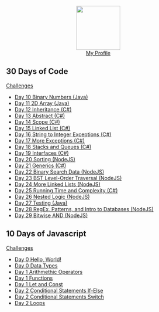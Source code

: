 <p align="center">
	<img height="120" src="https://hrcdn.net/hackerrank/assets/styleguide/logo_wordmark-13074b67abceb42ce8fd38bdeaac6926.svg">
	<br/>
	<a href="https://www.hackerrank.com/emma_colorado">My Profile</a>
</p>

## 30 Days of Code

[Challenges](https://www.hackerrank.com/domains/tutorials/30-days-of-code)

* [Day 10 Binary Numbers (Java)](https://github.com/bibiwatson/HackerRank-30DaysOfCode/tree/master/30%20Days%20of%20Code/java/Day%2010%20Binary%20Numbers)
* [Day 11 2D Array (Java) ](https://github.com/bibiwatson/HackerRank-30DaysOfCode/tree/master/30%20Days%20of%20Code/java/Day%2011%202D%20Array)
* [Day 12 Inheritance (C#)](https://github.com/bibiwatson/HackerRank-30DaysOfCode/tree/master/30%20Days%20of%20Code/C%23/Day%2012%20Inheritance)
* [Day 13 Abstract (C#)](https://github.com/bibiwatson/HackerRank-30DaysOfCode/tree/master/30%20Days%20of%20Code/C%23/Day%2013%20Abstract)
* [Day 14 Scope (C#)](https://github.com/bibiwatson/HackerRank-30DaysOfCode/tree/master/30%20Days%20of%20Code/C%23/Day%2014%20Scope)
* [Day 15 Linked List (C#)](https://github.com/bibiwatson/HackerRank-30DaysOfCode/tree/master/30%20Days%20of%20Code/C%23/Day%2015%20Linked%20List)
* [Day 16 String to Integer Exceptions (C#)](https://github.com/bibiwatson/HackerRank-30DaysOfCode/tree/master/30%20Days%20of%20Code/C%23/Day%2016%20String%20to%20Integer%20Exceptions)
* [Day 17 More Exceptions (C#)](https://github.com/bibiwatson/HackerRank-30DaysOfCode/tree/master/30%20Days%20of%20Code/C%23/Day%2017%20More%20Exceptions)
* [Day 18 Stacks and Queues (C#)](https://github.com/bibiwatson/HackerRank-30DaysOfCode/tree/master/30%20Days%20of%20Code/C%23/Day%2018%20Stacks%20And%20Queues)
* [Day 19 Interfaces (C#)](https://github.com/bibiwatson/HackerRank-30DaysOfCode/tree/master/30%20Days%20of%20Code/C%23/Day%2019%20Interfaces)
* [Day 20 Sorting (NodeJS)](https://github.com/bibiwatson/HackerRank-30DaysOfCode/tree/master/30%20Days%20of%20Code/NodeJS/Day%2020%20Sorting/solution.js)
* [Day 21 Generics (C#)](https://github.com/bibiwatson/HackerRank-30DaysOfCode/tree/master/30%20Days%20of%20Code/C%23/Day%2021%20Generics)
* [Day 22 Binary Search Data (NodeJS)](https://github.com/bibiwatson/HackerRank-30DaysOfCode/tree/master/30%20Days%20of%20Code/NodeJS/Day%2022%20Binary%20Search%20Data/solution.js)
* [Day 23 BST Level-Order Traversal (NodeJS)](https://github.com/bibiwatson/HackerRank-30DaysOfCode/tree/master/30%20Days%20of%20Code/NodeJS/Day%2023%20BST%20Level-Order%20Traversal/solution.js)
* [Day 24 More Linked Lists (NodeJS)](https://github.com/bibiwatson/HackerRank-30DaysOfCode/tree/master/30%20Days%20of%20Code/NodeJS/Day%2024%20More%20Linked%20Lists/solution.js)
* [Day 25 Running Time and Complexity (C#)](https://github.com/bibiwatson/HackerRank-30DaysOfCode/tree/master/30%20Days%20of%20Code/C%23/Day%2025)
* [Day 26 Nested Logic (NodeJS)](https://github.com/bibiwatson/HackerRank-30DaysOfCode/tree/master/30%20Days%20of%20Code/NodeJS/Day%2026%20Nested%20Logic/solution.js)
* [Day 27 Testing (Java)](https://github.com/bibiwatson/HackerRank-30DaysOfCode/tree/master/30%20Days%20of%20Code/java/Day%2027%20Testing)
* [Day 28 RegEx, Patterns, and Intro to Databases (NodeJS)](https://github.com/bibiwatson/HackerRank-30DaysOfCode/blob/master/30%20Days%20of%20Code/NodeJS/Day%2028%20RegEx%2C%20Patterns%2C%20and%20Intro%20to%20Databases/solution.js)
* [Day 29 Bitwise AND (NodeJS)](https://github.com/bibiwatson/HackerRank-Solutions/blob/master/30%20Days%20of%20Code/NodeJS/Day%2029%20Bitwise%20AND/solution.js)

## 10 Days of Javascript

[Challenges](https://www.hackerrank.com/domains/tutorials/10-days-of-javascript)

* [Day 0 Hello, World!](https://github.com/bibiwatson/HackerRank-Solutions/blob/master/10%20Days%20of%20Javascript/Day%200%20Hello%2C%20World!/solution.js)
* [Day 0 Data Types](https://github.com/bibiwatson/HackerRank-Solutions/blob/master/10%20Days%20of%20Javascript/Day%200%20Data%20Types/solution.js)
* [Day 1 Arithmethic Operators](https://github.com/bibiwatson/HackerRank-Solutions/tree/master/10%20Days%20of%20Javascript/Day%201%20Arithmethic%20Operators)
* [Day 1 Functions](https://github.com/bibiwatson/HackerRank-Solutions/blob/master/10%20Days%20of%20Javascript/Day%201%20Functions/solution.js)
* [Day 1 Let and Const](https://github.com/bibiwatson/HackerRank-Solutions/tree/master/10%20Days%20of%20Javascript/Day%201%20Let%20and%20Const)
* [Day 2 Conditional Statements If-Else](https://github.com/bibiwatson/HackerRank-Solutions/blob/master/10%20Days%20of%20Javascript/Day%202%20Conditional%20Statements%20If-Else/solution.js)
* [Day 2 Conditional Statements Switch](https://github.com/bibiwatson/HackerRank-Solutions/blob/master/10%20Days%20of%20Javascript/Day%202%20Conditional%20Statements%20Switch/solution.js)
* [Day 2 Loops](https://github.com/bibiwatson/HackerRank-Solutions/blob/master/10%20Days%20of%20Javascript/Day%202%20Loops/solution.js)